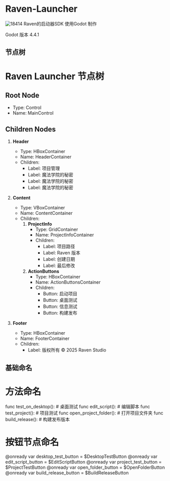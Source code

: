 # Raven-Launcher
![18414](https://www.freeimg.cn/uploads/107/3fc1bfe8a0299b3b4979a55afaa724c6.png)
Raven的启动器SDK 使用Godot 制作

Godot 版本 4.4.1

## 节点树
# Raven Launcher 节点树

## Root Node
- Type: Control
- Name: MainControl

## Children Nodes
1. **Header**
   - Type: HBoxContainer
   - Name: HeaderContainer
   - Children:
     - Label: 项目管理
     - Label: 魔法学院的秘密
     - Label: 魔法学院的秘密
     - Label: 魔法学院的秘密

2. **Content**
   - Type: VBoxContainer
   - Name: ContentContainer
   - Children:
     1. **ProjectInfo**
        - Type: GridContainer
        - Name: ProjectInfoContainer
        - Children:
          - Label: 项目路径
          - Label: Raven 版本
          - Label: 创建日期
          - Label: 最后修改
     2. **ActionButtons**
        - Type: HBoxContainer
        - Name: ActionButtonsContainer
        - Children:
          - Button: 启动项目
          - Button: 桌面测试
          - Button: 信息测试
          - Button: 构建发布

3. **Footer**
   - Type: HBoxContainer
   - Name: FooterContainer
   - Children:
     - Label: 版权所有 © 2025 Raven Studio


## 基础命名
# 方法命名
func test_on_desktop():         # 桌面测试
func edit_script():             # 编辑脚本
func test_project():            # 项目测试
func open_project_folder():     # 打开项目文件夹
func build_release():           # 构建发布版本

# 按钮节点命名
@onready var desktop_test_button = $DesktopTestButton
@onready var edit_script_button = $EditScriptButton
@onready var project_test_button = $ProjectTestButton
@onready var open_folder_button = $OpenFolderButton
@onready var build_release_button = $BuildReleaseButton